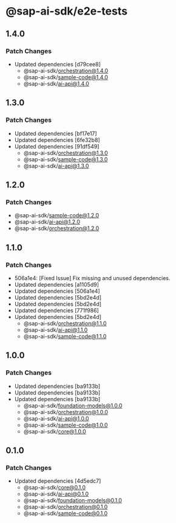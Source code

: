 # @sap-ai-sdk/e2e-tests

## 1.4.0

### Patch Changes

- Updated dependencies [d79cee8]
  - @sap-ai-sdk/orchestration@1.4.0
  - @sap-ai-sdk/sample-code@1.4.0
  - @sap-ai-sdk/ai-api@1.4.0

## 1.3.0

### Patch Changes

- Updated dependencies [bf17e17]
- Updated dependencies [6fe32b8]
- Updated dependencies [91df549]
  - @sap-ai-sdk/orchestration@1.3.0
  - @sap-ai-sdk/sample-code@1.3.0
  - @sap-ai-sdk/ai-api@1.3.0

## 1.2.0

### Patch Changes

- @sap-ai-sdk/sample-code@1.2.0
- @sap-ai-sdk/ai-api@1.2.0
- @sap-ai-sdk/orchestration@1.2.0

## 1.1.0

### Patch Changes

- 506a1e4: [Fixed Issue] Fix missing and unused dependencies.
- Updated dependencies [a1105d9]
- Updated dependencies [506a1e4]
- Updated dependencies [5bd2e4d]
- Updated dependencies [5bd2e4d]
- Updated dependencies [771f986]
- Updated dependencies [5bd2e4d]
  - @sap-ai-sdk/orchestration@1.1.0
  - @sap-ai-sdk/ai-api@1.1.0
  - @sap-ai-sdk/sample-code@1.1.0

## 1.0.0

### Patch Changes

- Updated dependencies [ba9133b]
- Updated dependencies [ba9133b]
- Updated dependencies [ba9133b]
  - @sap-ai-sdk/foundation-models@1.0.0
  - @sap-ai-sdk/orchestration@1.0.0
  - @sap-ai-sdk/ai-api@1.0.0
  - @sap-ai-sdk/sample-code@1.0.0
  - @sap-ai-sdk/core@1.0.0

## 0.1.0

### Patch Changes

- Updated dependencies [4d5edc7]
  - @sap-ai-sdk/core@0.1.0
  - @sap-ai-sdk/ai-api@0.1.0
  - @sap-ai-sdk/foundation-models@0.1.0
  - @sap-ai-sdk/orchestration@0.1.0
  - @sap-ai-sdk/sample-code@0.1.0

